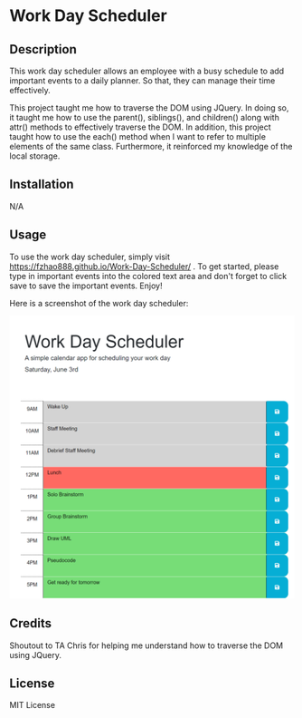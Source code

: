 # Work Day Scheduler

## Description

This work day scheduler allows an employee with a busy schedule to add important events to a daily planner.  So that, they can manage their time effectively.  

This project taught me how to traverse the DOM using JQuery. In doing so, it taught me how to use the parent(), siblings(), and children() along with attr() methods to effectively traverse the DOM.  In addition, this project taught how to use the each() method when I want to refer to multiple elements of the same class. Furthermore, it reinforced my knowledge of the local storage.

## Installation
N/A

## Usage

To use the work day scheduler, simply visit https://fzhao888.github.io/Work-Day-Scheduler/ .  To get started, please type in important events into the colored text area and don't forget to click save to save the important events.  Enjoy!

Here is a screenshot of the work day scheduler:

![screenshot of website](assets/images/Work-Day-Scheduler-Sample.png)


## Credits
Shoutout to TA Chris for helping me understand how to traverse the DOM using JQuery.  

## License 

MIT License




